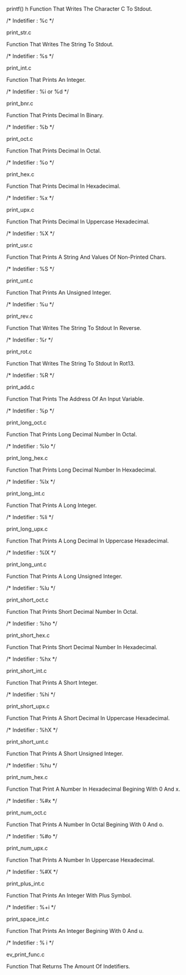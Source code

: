 printf()
h
Function That Writes The Character C To Stdout.

/* Indetifier : %c */

print_str.c

Function That Writes The String To Stdout.

/* Indetifier : %s */

print_int.c

Function That Prints An Integer.

/* Indetifier : %i or %d */

print_bnr.c

Function That Prints Decimal In Binary.

/* Indetifier : %b */

print_oct.c

Function That Prints Decimal In Octal.

/* Indetifier : %o */

print_hex.c

Function That Prints Decimal In Hexadecimal.

/* Indetifier : %x */

print_upx.c

Function That Prints Decimal In Uppercase Hexadecimal.

/* Indetifier : %X */

print_usr.c

Function That Prints A String And Values Of Non-Printed Chars.

/* Indetifier : %S */

print_unt.c

Function That Prints An Unsigned Integer.

/* Indetifier : %u */

print_rev.c

Function That Writes The String To Stdout In Reverse.

/* Indetifier : %r */

print_rot.c

Function That Writes The String To Stdout In Rot13.

/* Indetifier : %R */

print_add.c

Function That Prints The Address Of An Input Variable.

/* Indetifier : %p */

print_long_oct.c

Function That Prints Long Decimal Number In Octal.

/* Indetifier : %lo */

print_long_hex.c

Function That Prints Long Decimal Number In Hexadecimal.

/* Indetifier : %lx */

print_long_int.c

Function That Prints A Long Integer.

/* Indetifier : %li */

print_long_upx.c

Function That Prints A Long Decimal In Uppercase Hexadecimal.

/* Indetifier : %lX */

print_long_unt.c

Function That Prints A Long Unsigned Integer.

/* Indetifier : %lu */

print_short_oct.c

Function That Prints Short Decimal Number In Octal.

/* Indetifier : %ho */

print_short_hex.c

Function That Prints Short Decimal Number In Hexadecimal.

/* Indetifier : %hx */

print_short_int.c

Function That Prints A Short Integer.

/* Indetifier : %hi */

print_short_upx.c

Function That Prints A Short Decimal In Uppercase Hexadecimal.

/* Indetifier : %hX */

print_short_unt.c

Function That Prints A Short Unsigned Integer.

/* Indetifier : %hu */

print_num_hex.c

Function That Print A Number In Hexadecimal Begining With 0 And x.

/* Indetifier : %#x */

print_num_oct.c

Function That Prints A Number In Octal Begining With 0 And o.

/* Indetifier : %#o */

print_num_upx.c

Function That Prints A Number In Uppercase Hexadecimal.

/* Indetifier : %#X */

print_plus_int.c

Function That Prints An Integer With Plus Symbol.

/* Indetifier : %+i */

print_space_int.c

Function That Prints An Integer Begining With 0 And u.

/* Indetifier : % i */

ev_print_func.c

Function That Returns The Amount Of Indetifiers.

